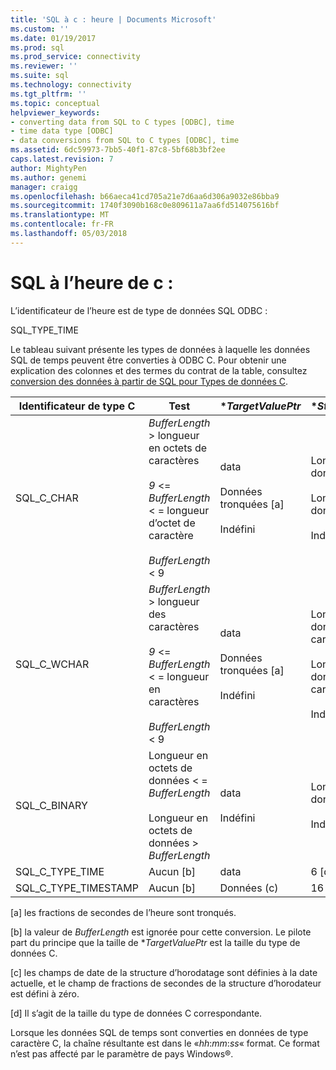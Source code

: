 ```yaml
---
title: 'SQL à c : heure | Documents Microsoft'
ms.custom: ''
ms.date: 01/19/2017
ms.prod: sql
ms.prod_service: connectivity
ms.reviewer: ''
ms.suite: sql
ms.technology: connectivity
ms.tgt_pltfrm: ''
ms.topic: conceptual
helpviewer_keywords:
- converting data from SQL to C types [ODBC], time
- time data type [ODBC]
- data conversions from SQL to C types [ODBC], time
ms.assetid: 6dc59973-7bb5-40f1-87c8-5bf68b3bf2ee
caps.latest.revision: 7
author: MightyPen
ms.author: genemi
manager: craigg
ms.openlocfilehash: b66aeca41cd705a21e7d6aa6d306a9032e86bba9
ms.sourcegitcommit: 1740f3090b168c0e809611a7aa6fd514075616bf
ms.translationtype: MT
ms.contentlocale: fr-FR
ms.lasthandoff: 05/03/2018
---
```

# <a name="sql-to-c-time"></a>SQL à l’heure de c :
L’identificateur de l’heure est de type de données SQL ODBC :  
  
 SQL_TYPE_TIME  
  
 Le tableau suivant présente les types de données à laquelle les données SQL de temps peuvent être converties à ODBC C. Pour obtenir une explication des colonnes et des termes du contrat de la table, consultez [conversion des données à partir de SQL pour Types de données C](../../../odbc/reference/appendixes/converting-data-from-sql-to-c-data-types.md).  
  
|Identificateur de type C|Test|**TargetValuePtr*|**StrLen_or_IndPtr*|SQLSTATE|  
|-----------------------|----------|------------------------|----------------------------|--------------|  
|SQL_C_CHAR|*BufferLength* > longueur en octets de caractères<br /><br /> *9* <= *BufferLength* < = longueur d’octet de caractère<br /><br /> *BufferLength* < 9|data<br /><br /> Données tronquées [a]<br /><br /> Indéfini|Longueur des données en octets<br /><br /> Longueur des données en octets<br /><br /> Indéfini|n/a<br /><br /> 01004<br /><br /> 22003|  
|SQL_C_WCHAR|*BufferLength* > longueur des caractères<br /><br /> *9* <= *BufferLength* < = longueur en caractères<br /><br /> *BufferLength* < 9|data<br /><br /> Données tronquées [a]<br /><br /> Indéfini|Longueur des données de caractères<br /><br /> Longueur des données de caractères<br /><br /> Indéfini|n/a<br /><br /> 01004<br /><br /> 22003|  
|SQL_C_BINARY|Longueur en octets de données < = *BufferLength*<br /><br /> Longueur en octets de données > *BufferLength*|data<br /><br /> Indéfini|Longueur des données en octets<br /><br /> Indéfini|n/a<br /><br /> 22003|  
|SQL_C_TYPE_TIME|Aucun [b]|data|6 [d]|n/a|  
|SQL_C_TYPE_TIMESTAMP|Aucun [b]|Données (c)|16 [d]|n/a|  
  
 [a] les fractions de secondes de l’heure sont tronqués.  
  
 [b] la valeur de *BufferLength* est ignorée pour cette conversion. Le pilote part du principe que la taille de **TargetValuePtr* est la taille du type de données C.  
  
 [c] les champs de date de la structure d’horodatage sont définies à la date actuelle, et le champ de fractions de secondes de la structure d’horodateur est défini à zéro.  
  
 [d] Il s’agit de la taille du type de données C correspondante.  
  
 Lorsque les données SQL de temps sont converties en données de type caractère C, la chaîne résultante est dans le «*hh*:*mm*:*ss*« format. Ce format n’est pas affecté par le paramètre de pays Windows®.

